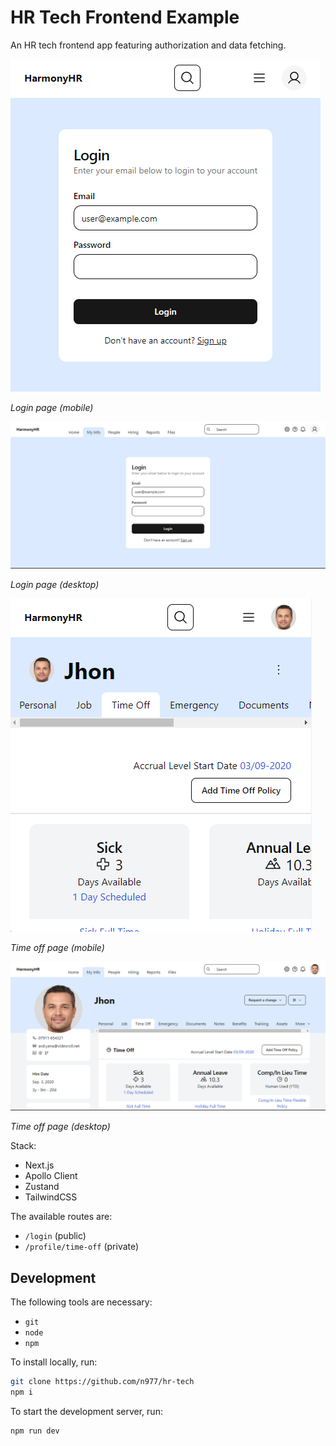 # HR Tech Frontend Example
An HR tech frontend app featuring authorization and data fetching.

![Login page (mobile)](login.png)

*Login page (mobile)*

![Login page (desktop)](login__desktop.png)

*Login page (desktop)*

![Time off page (mobile)](profile__time_off.png)

*Time off page (mobile)*

![Time off page (desktop)](profile__time_off__desktop.png)

*Time off page (desktop)*

Stack:
- Next.js
- Apollo Client
- Zustand
- TailwindCSS

The available routes are:
- `/login` (public)
- `/profile/time-off` (private)

## Development
The following tools are necessary:
- `git`
- `node`
- `npm`

To install locally, run:
```sh
git clone https://github.com/n977/hr-tech
npm i
```

To start the development server, run:
```sh
npm run dev
```
